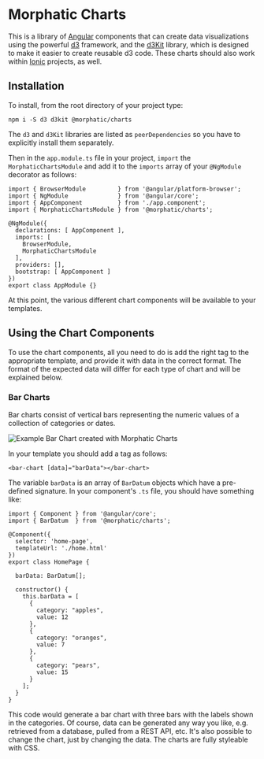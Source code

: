 # Morphatic Charts

This is a library of [Angular](https://angular.io) components that can create data visualizations using the powerful [d3](https://d3js.org) framework, and the [d3Kit](https://github.com/twitter/d3kit) library, which is designed to make it easier to create reusable d3 code. These charts should also work within [Ionic](https://ionicframework.com) projects, as well.

## Installation

To install, from the root directory of your project type:

```
npm i -S d3 d3kit @morphatic/charts
```

The `d3` and `d3Kit` libraries are listed as `peerDependencies` so you have to explicitly install them separately.

Then in the `app.module.ts` file in your project, `import` the `MorphaticChartsModule` and add it to the `imports` array of your `@NgModule` decorator as follows:

```
import { BrowserModule         } from '@angular/platform-browser';
import { NgModule              } from '@angular/core';
import { AppComponent          } from './app.component';
import { MorphaticChartsModule } from '@morphatic/charts';

@NgModule({
  declarations: [ AppComponent ],
  imports: [
    BrowserModule,
    MorphaticChartsModule
  ],
  providers: [],
  bootstrap: [ AppComponent ]
})
export class AppModule {}
```

At this point, the various different chart components will be available to your templates.

## Using the Chart Components

To use the chart components, all you need to do is add the right tag to the appropriate template, and provide it with data in the correct format. The format of the expected data will differ for each type of chart and will be explained below.

### Bar Charts

Bar charts consist of vertical bars representing the numeric values of a collection of categories or dates.

![Example Bar Chart created with Morphatic Charts](https://i.imgur.com/j8K7nfa.png?1)

In your template you should add a tag as follows:

```
<bar-chart [data]="barData"></bar-chart>
```

The variable `barData` is an array of `BarDatum` objects which have a pre-defined signature. In your component's `.ts` file, you should have something like:

```
import { Component } from '@angular/core';
import { BarDatum  } from '@morphatic/charts';

@Component({
  selector: 'home-page',
  templateUrl: './home.html'
})
export class HomePage {

  barData: BarDatum[];

  constructor() {
    this.barData = [
      {
        category: "apples",
        value: 12
      },
      {
        category: "oranges",
        value: 7
      },
      {
        category: "pears",
        value: 15
      }
    ];
  }
}
```

This code would generate a bar chart with three bars with the labels shown in the categories. Of course, data can be generated any way you like, e.g. retrieved from a database, pulled from a REST API, etc. It's also possible to change the chart, just by changing the data. The charts are fully styleable with CSS.
